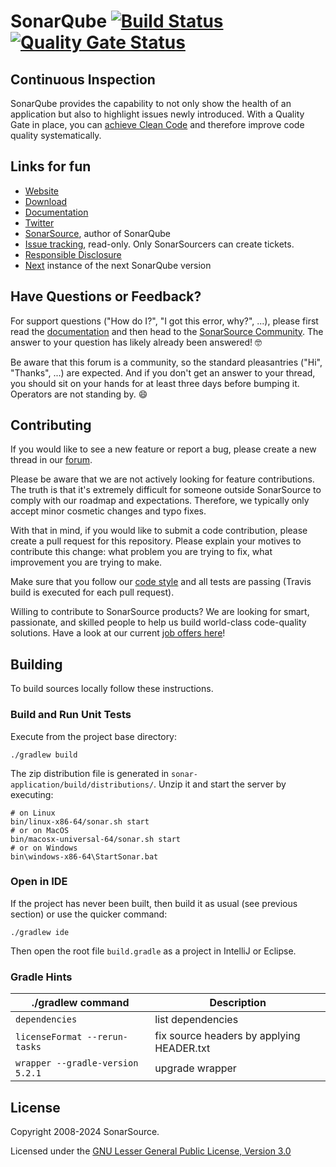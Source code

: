 # SonarQube [![Build Status](https://app.travis-ci.com/SonarSource/sonarqube.svg?branch=master)](https://app.travis-ci.com/SonarSource/sonarqube) [![Quality Gate Status](https://next.sonarqube.com/sonarqube/api/project_badges/measure?project=sonarqube&metric=alert_status&token=d95182127dd5583f57578d769b511660601a8547)](https://next.sonarqube.com/sonarqube/dashboard?id=sonarqube)

## Continuous Inspection

SonarQube provides the capability to not only show the health of an application but also to highlight issues newly introduced. With a Quality Gate in place, you can [achieve Clean Code](https://www.sonarsource.com/solutions/clean-code/) and therefore improve code quality systematically.

## Links for fun

- [Website](https://www.sonarsource.com/products/sonarqube)
- [Download](https://www.sonarsource.com/products/sonarqube/downloads)
- [Documentation](https://docs.sonarsource.com/sonarqube)
- [Twitter](https://twitter.com/SonarQube)
- [SonarSource](https://www.sonarsource.com), author of SonarQube
- [Issue tracking](https://jira.sonarsource.com/browse/SONAR/), read-only. Only SonarSourcers can create tickets.
- [Responsible Disclosure](https://community.sonarsource.com/t/responsible-vulnerability-disclosure/9317)
- [Next](https://next.sonarqube.com/sonarqube) instance of the next SonarQube version

## Have Questions or Feedback?

For support questions ("How do I?", "I got this error, why?", ...), please first read the [documentation](https://docs.sonarsource.com/sonarqube) and then head to the [SonarSource Community](https://community.sonarsource.com/c/help/sq/10). The answer to your question has likely already been answered! 🤓

Be aware that this forum is a community, so the standard pleasantries ("Hi", "Thanks", ...) are expected. And if you don't get an answer to your thread, you should sit on your hands for at least three days before bumping it. Operators are not standing by. 😄

## Contributing

If you would like to see a new feature or report a bug, please create a new thread in our [forum](https://community.sonarsource.com/c/sq/10).

Please be aware that we are not actively looking for feature contributions. The truth is that it's extremely difficult for someone outside SonarSource to comply with our roadmap and expectations. Therefore, we typically only accept minor cosmetic changes and typo fixes.

With that in mind, if you would like to submit a code contribution, please create a pull request for this repository. Please explain your motives to contribute this change: what problem you are trying to fix, what improvement you are trying to make.

Make sure that you follow our [code style](https://github.com/SonarSource/sonar-developer-toolset#code-style) and all tests are passing (Travis build is executed for each pull request).

Willing to contribute to SonarSource products? We are looking for smart, passionate, and skilled people to help us build world-class code-quality solutions. Have a look at our current [job offers here](https://www.sonarsource.com/company/jobs/)!

## Building

To build sources locally follow these instructions.

### Build and Run Unit Tests

Execute from the project base directory:

    ./gradlew build

The zip distribution file is generated in `sonar-application/build/distributions/`. Unzip it and start the server by executing:

    # on Linux
    bin/linux-x86-64/sonar.sh start
    # or on MacOS
    bin/macosx-universal-64/sonar.sh start
    # or on Windows
    bin\windows-x86-64\StartSonar.bat

### Open in IDE

If the project has never been built, then build it as usual (see previous section) or use the quicker command:

    ./gradlew ide

Then open the root file `build.gradle` as a project in IntelliJ or Eclipse.

### Gradle Hints

| ./gradlew command                | Description                               |
| -------------------------------- | ----------------------------------------- |
| `dependencies`                   | list dependencies                         |
| `licenseFormat --rerun-tasks`    | fix source headers by applying HEADER.txt |
| `wrapper --gradle-version 5.2.1` | upgrade wrapper                           |

## License

Copyright 2008-2024 SonarSource.

Licensed under the [GNU Lesser General Public License, Version 3.0](https://www.gnu.org/licenses/lgpl.txt)
